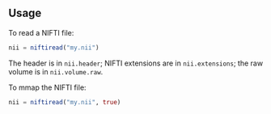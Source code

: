 ## Usage

To read a NIFTI file:

```julia
nii = niftiread("my.nii")
```

The header is in `nii.header`; NIFTI extensions are in `nii.extensions`; the raw volume is in `nii.volume.raw`.

To mmap the NIFTI file:

```julia
nii = niftiread("my.nii", true)
```